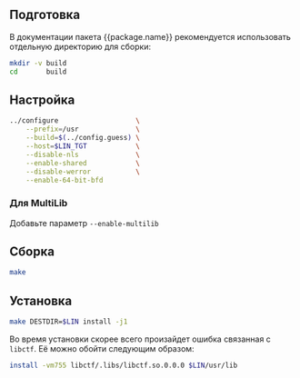 <package-info :package="package" ></package-info>

<script>
		new Vue({
		el: '#main',
		data: { package: {} },
		mounted: function () {
				this.getPackage('binutils');
		},
		methods: {
			getPackage: function(name) {
					getPackage(name)
					.then(response => this.package = response);
			},
		}
  })
</script>

## Подготовка

В документации пакета {{package.name}} рекомендуется использовать отдельную директорию для сборки:

```bash
mkdir -v build
cd       build
```

## Настройка

```bash
../configure                   \
    --prefix=/usr              \
    --build=$(../config.guess) \
    --host=$LIN_TGT            \
    --disable-nls              \
    --enable-shared            \
    --disable-werror           \
    --enable-64-bit-bfd 
```

### Для MultiLib 

Добавьте параметр ``--enable-multilib``

## Сборка


```bash
make
```

## Установка

```bash
make DESTDIR=$LIN install -j1
```

Во время установки скорее всего произайдет ошибка связанная с ``libctf``. Её можно обойти следующим образом:

```bash
install -vm755 libctf/.libs/libctf.so.0.0.0 $LIN/usr/lib
```
